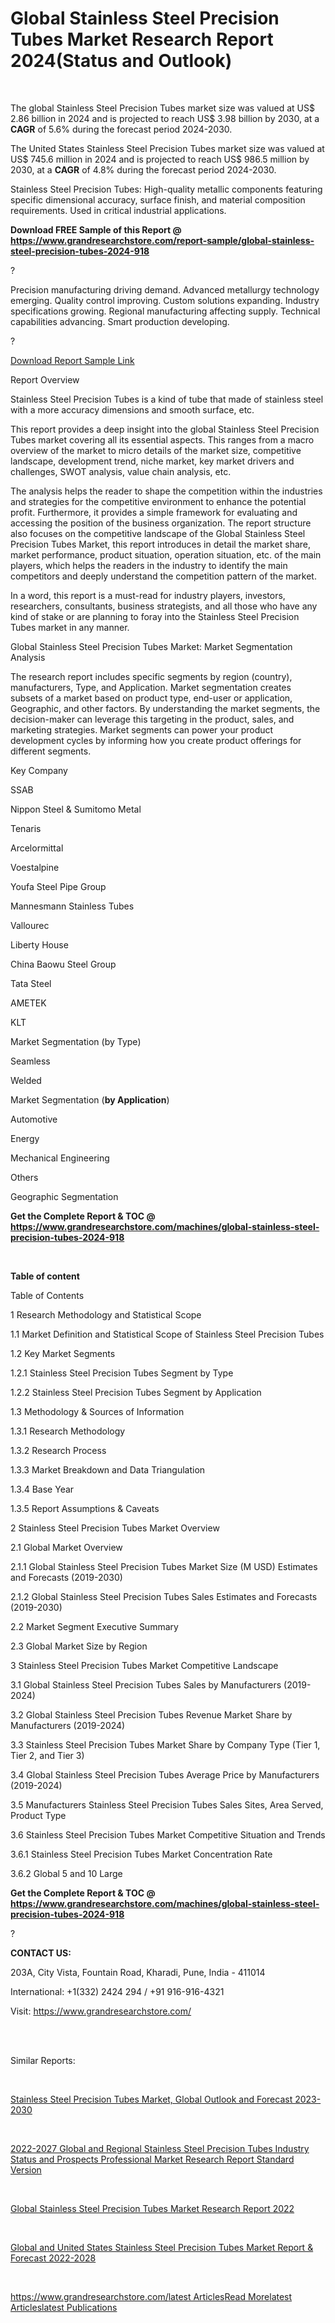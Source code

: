 <h1>Global Stainless Steel Precision Tubes Market Research Report 2024(Status and Outlook)</h1><br/><p>The global Stainless Steel Precision Tubes market size was valued at US$ 2.86 billion in 2024 and is projected to reach US$ 3.98 billion by 2030, at a <strong>CAGR</strong> of 5.6% during the forecast period 2024-2030.</p>
 
 
 
 <p>The United States Stainless Steel Precision Tubes market size was valued at US$ 745.6 million in 2024 and is projected to reach US$ 986.5 million by 2030, at a <strong>CAGR</strong> of 4.8% during the forecast period 2024-2030.</p>
 
 
 
 <p>Stainless Steel Precision Tubes: High-quality metallic components featuring specific dimensional accuracy, surface finish, and material composition requirements. Used in critical industrial applications.</p>
 
 
 
 <div><b>Download FREE Sample of this Report @ <a href="https://www.grandresearchstore.com/report-sample/global-stainless-steel-precision-tubes-2024-918">https://www.grandresearchstore.com/report-sample/global-stainless-steel-precision-tubes-2024-918</a></b></div>
 
 
 
 <p>? </p>
 
 
 
 <p>Precision manufacturing driving demand. Advanced metallurgy technology emerging. Quality control improving. Custom solutions expanding. Industry specifications growing. Regional manufacturing affecting supply. Technical capabilities advancing. Smart production developing.</p>
 
 
 
 <p>? </p>
 
 
 
 <p><a href="https://www.grandresearchstore.com/mr-admin/report-sample/global-stainless-steel-precision-tubes-2024-918">Download Report Sample Link</a></p>
 
 
 
 <p>Report Overview</p>
 
 
 
 <p>Stainless Steel Precision Tubes is a kind of tube that made of stainless steel with a more accuracy dimensions and smooth surface, etc.</p>
 
 
 
 <p>This report provides a deep insight into the global Stainless Steel Precision Tubes market covering all its essential aspects. This ranges from a macro overview of the market to micro details of the market size, competitive landscape, development trend, niche market, key market drivers and challenges, SWOT analysis, value chain analysis, etc.</p>
 
 
 
 <p>The analysis helps the reader to shape the competition within the industries and strategies for the competitive environment to enhance the potential profit. Furthermore, it provides a simple framework for evaluating and accessing the position of the business organization. The report structure also focuses on the competitive landscape of the Global Stainless Steel Precision Tubes Market, this report introduces in detail the market share, market performance, product situation, operation situation, etc. of the main players, which helps the readers in the industry to identify the main competitors and deeply understand the competition pattern of the market.</p>
 
 
 
 <p>In a word, this report is a must-read for industry players, investors, researchers, consultants, business strategists, and all those who have any kind of stake or are planning to foray into the Stainless Steel Precision Tubes market in any manner.</p>
 
 
 
 <p>Global Stainless Steel Precision Tubes Market: Market Segmentation Analysis</p>
 
 
 
 <p>The research report includes specific segments by region (country), manufacturers, Type, and Application. Market segmentation creates subsets of a market based on product type, end-user or application, Geographic, and other factors. By understanding the market segments, the decision-maker can leverage this targeting in the product, sales, and marketing strategies. Market segments can power your product development cycles by informing how you create product offerings for different segments.</p>
 
 
 
 <p>Key Company</p>
 
 
 
 <p>SSAB</p>
 
 
 
 <p>Nippon Steel & Sumitomo Metal</p>
 
 
 
 <p>Tenaris</p>
 
 
 
 <p>Arcelormittal</p>
 
 
 
 <p>Voestalpine</p>
 
 
 
 <p>Youfa Steel Pipe Group</p>
 
 
 
 <p>Mannesmann Stainless Tubes</p>
 
 
 
 <p>Vallourec</p>
 
 
 
 <p>Liberty House</p>
 
 
 
 <p>China Baowu Steel Group</p>
 
 
 
 <p>Tata Steel</p>
 
 
 
 <p>AMETEK</p>
 
 
 
 <p>KLT</p>
 
 
 
 <p>Market Segmentation (by Type)</p>
 
 
 
 <p>Seamless</p>
 
 
 
 <p>Welded</p>
 
 
 
 <p>Market Segmentation (<strong>by Application</strong>)</p>
 
 
 
 <p>Automotive</p>
 
 
 
 <p>Energy</p>
 
 
 
 <p>Mechanical Engineering</p>
 
 
 
 <p>Others</p>
 
 
 
 <p>Geographic Segmentation</p>
 
 
 
 <div><b>Get the Complete Report & TOC @ <a href="https://www.grandresearchstore.com/machines/global-stainless-steel-precision-tubes-2024-918">https://www.grandresearchstore.com/machines/global-stainless-steel-precision-tubes-2024-918</a></b></div>
 
 
 
 <p><br />
 
 <b>Table of content</b></p>
 
 
 
 <p>Table of Contents<br />
 
 1 Research Methodology and Statistical Scope<br />
 
 1.1 Market Definition and Statistical Scope of Stainless Steel Precision Tubes<br />
 
 1.2 Key Market Segments<br />
 
 1.2.1 Stainless Steel Precision Tubes Segment by Type<br />
 
 1.2.2 Stainless Steel Precision Tubes Segment by Application<br />
 
 1.3 Methodology & Sources of Information<br />
 
 1.3.1 Research Methodology<br />
 
 1.3.2 Research Process<br />
 
 1.3.3 Market Breakdown and Data Triangulation<br />
 
 1.3.4 Base Year<br />
 
 1.3.5 Report Assumptions & Caveats<br />
 
 2 Stainless Steel Precision Tubes Market Overview<br />
 
 2.1 Global Market Overview<br />
 
 2.1.1 Global Stainless Steel Precision Tubes Market Size (M USD) Estimates and Forecasts (2019-2030)<br />
 
 2.1.2 Global Stainless Steel Precision Tubes Sales Estimates and Forecasts (2019-2030)<br />
 
 2.2 Market Segment Executive Summary<br />
 
 2.3 Global Market Size by Region<br />
 
 3 Stainless Steel Precision Tubes Market Competitive Landscape<br />
 
 3.1 Global Stainless Steel Precision Tubes Sales by Manufacturers (2019-2024)<br />
 
 3.2 Global Stainless Steel Precision Tubes Revenue Market Share by Manufacturers (2019-2024)<br />
 
 3.3 Stainless Steel Precision Tubes Market Share by Company Type (Tier 1, Tier 2, and Tier 3)<br />
 
 3.4 Global Stainless Steel Precision Tubes Average Price by Manufacturers (2019-2024)<br />
 
 3.5 Manufacturers Stainless Steel Precision Tubes Sales Sites, Area Served, Product Type<br />
 
 3.6 Stainless Steel Precision Tubes Market Competitive Situation and Trends<br />
 
 3.6.1 Stainless Steel Precision Tubes Market Concentration Rate<br />
 
 3.6.2 Global 5 and 10 Large</p>
 
 
 
 <div><b>Get the Complete Report & TOC @ <a href="https://www.grandresearchstore.com/machines/global-stainless-steel-precision-tubes-2024-918">https://www.grandresearchstore.com/machines/global-stainless-steel-precision-tubes-2024-918</a></b></div>
 
 
 
 <p>? </p>
 
 
 
 <p><b>CONTACT US:</b><br />
 
 203A, City Vista, Fountain Road, Kharadi, Pune, India - 411014<br />
 
 International: +1(332) 2424 294 / +91 916-916-4321<br />
 
 Visit: <a href="https://www.grandresearchstore.com/">https://www.grandresearchstore.com/</a><br />
 
 <br />
 
 <br />
 
 Similar Reports:<br />
 
 <br />
 
 <a href="https://www.grandresearchstore.com/machines/global-stainless-steel-precision-tubes-forecast-2023-2030-767">Stainless Steel Precision Tubes Market, Global Outlook and Forecast 2023-2030</a><br />
 
 <br />
 
 <a href="https://www.grandresearchstore.com/machines/global-regional-stainless-steel-precision-tubes-2022-2027-328">2022-2027 Global and Regional Stainless Steel Precision Tubes Industry Status and Prospects Professional Market Research Report Standard Version</a><br />
 
 <br />
 
 <a href="https://www.grandresearchstore.com/machines/global-stainless-steel-precision-tubes-2022-998">Global Stainless Steel Precision Tubes Market Research Report 2022</a><br />
 
 <br />
 
 <a href="https://www.grandresearchstore.com/machines/global-united-states-stainless-steel-precision-tubes-2022-2028-405">Global and United States Stainless Steel Precision Tubes Market Report & Forecast 2022-2028</a><br />
 
 <br />
 
 <a href="https://gyeongbokgung.com">https://www.grandresearchstore.com/</a><a href="https://hallyeomaritime.com">latest Articles</a><a href="https://jingwansa.com">Read More</a><a href="https://nguoiviet.jp/">latest Articles</a><a href="https://www.intelmarketresearch.com/">latest Publications</a></p>